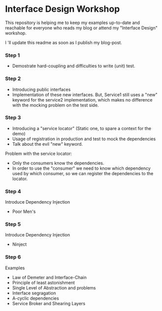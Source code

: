 # Interface Design Workshop

This repository is helping me to keep my examples up-to-date and reachable for everyone who reads my blog or attend my "Interface Design" workshop.

I 'll update this readme as soon as I publish my blog-post.

### Step 1
* Demostrate hard-coupling and difficulties to write (unit) test.

### Step 2
* Introducing public interfaces
* Implementation of these new interfaces. But, Service1 still uses a "new" keyword for the service2 implementation, which makes no difference with the mocking problem on the test side.

### Step 3
* Introducing a "service locator" (Static one, to spare a context for the demo)
* Usage of registration in production and test to mock the dependencies
* Talk about the evil "new" keyword.

Problem with the service locator: 
* Only the consumers know the dependencies. 
* In order to use the "consumer" we need to know which dependency used by which consumer, so we can register the dependencies to the locator.

### Step 4
Introduce Dependency Injection 
* Poor Men's

### Step 5
Introduce Dependency Injection 
* Ninject

### Step 6
Examples 

* Law of Demeter and Interface-Chain
* Principle of least astonishment
* Single Level of Abstraction and problems
* Interface segragation
* A-cyclic dependencies
* Service Broker and Shearing Layers

